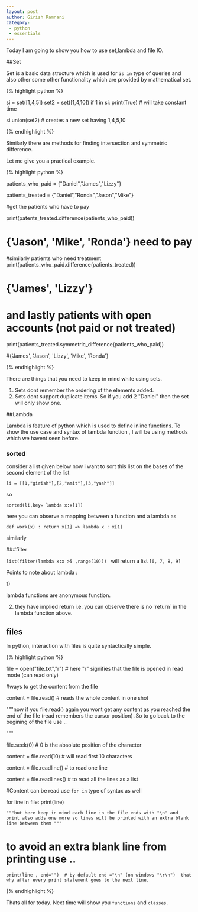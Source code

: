 ```yaml
---
layout: post
author: Girish Ramnani
category:
 - python
 - essentials
---
```


Today I am going to show you how to use set,lambda and file IO.

##Set 

Set is a basic data structure which is used for `is in` type of queries and also other some other functionality which are provided by mathematical set.

{% highlight python %}

si = set([1,4,5])
set2 = set([1,4,10])
if 1 in si:
    print(True)    # will take constant time

si.union(set2) # creates a new set having 1,4,5,10


{% endhighlight %}

Similarly there are methods for finding intersection and symmetric difference.


Let me give you a practical example.

{% highlight python %}

patients_who_paid = {"Daniel","James","Lizzy"}

patients_treated = {"Daniel","Ronda","Jason","Mike"}

#get the patients who have to pay

print(patents_treated.difference(patients_who_paid))
# {'Jason', 'Mike', 'Ronda'} need to pay 

#similarly patients who need treatment 
print(patients_who_paid.difference(patients_treated)) 
#  {'James', 'Lizzy'}

# and lastly patients with open accounts (not paid or not treated)

print(patients_treated.symmetric_difference(patients_who_paid)) 

#{'James', 'Jason', 'Lizzy', 'Mike', 'Ronda'}

{% endhighlight %}

There are things that you need to keep in mind while using sets.
1) Sets dont remember the ordering of the elements added.
2) Sets dont support duplicate items. So if you add 2 "Daniel" then the set will only show one.

##Lambda 

Lambda is feature of python which is used to define inline functions.
To show the use case and syntax of lambda function , I will be using methods which we havent seen before.

### sorted

consider a list given below now i want to sort this list on the bases of the second element of the list

`
li = [[1,"girish"],[2,"amit"],[3,"yash"]]
`

so


`sorted(li,key= lambda x:x[1])
`

here you can observe a mapping between a function and a lambda as

`def work(x) : return x[1] => lambda x : x[1]
`

similarly

###filter

`list(filter(lambda x:x >5 ,range(10)))
`
will return a list `[6, 7, 8, 9]`

Points to note about lambda : 

1)<p>lambda functions are anonymous function. </p>

2) <p>they have implied return i.e. you can observe there is no `return` in the lambda function above.</p>



## files

In python, interaction with files is quite syntactically simple.

{% highlight python %}

file = open("file.txt","r")   # here "r" signifies that the file is opened in read mode (can read only)

#ways to get the content from the file

content = file.read()  # reads the whole content in one shot

"""now if you file.read() again you wont get any content as you reached the end of the file (read remembers the
cursor position) .So to go back to the begining of the file use ..

"""

file.seek(0) # 0 is the absolute position of the character

content = file.read(10) # will read first 10 characters

content = file.readline() # to read one line

content = file.readlines() # to read all the lines as a list

#Content can be read use `for in` type of syntax as well 


for line in file:
    print(line)     
    
    """but here keep in mind each line in the file ends with "\n" and print also adds one more so lines will be printed with an extra blank line between them """
                    
# to avoid an extra blank line from printing use .. 

    print(line , end="")  # by default end ="\n" (on windows "\r\n")  that why after every print statement goes to the next line.
    
{% endhighlight %}


Thats all for today. Next time will show you `functions` and `classes`.

